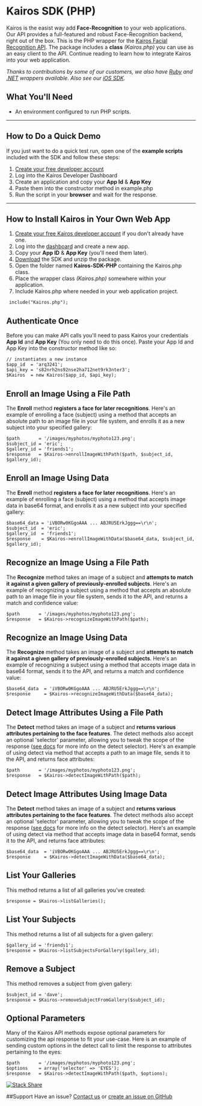 Kairos SDK (PHP)
==============

Kairos is the easist way add **Face-Recognition** to your web applications. Our API provides a full-featured and robust Face-Recognition backend, right out of the box. This is the PHP wrapper for the [Kairos Facial Recognition API](https://www.kairos.com). The package includes a **class** _(Kairos.php)_ you can use as an easy client to the API. Continue reading to learn how to integrate Kairos into your web application.

_Thanks to contributions by some of our customers, we also have [Ruby](https://github.com/kany/kairos-api) and [.NET](https://github.com/humbywan/Kairos.Net) wrappers available. Also see our [iOS SDK](https://github.com/kairosinc/Kairos-SDK-iOS)._

## What You'll Need
* An environment configured to run PHP scripts.



---



## How to Do a Quick Demo
If you just want to do a quick test run, open one of the **example scripts** included with the SDK and follow these steps:

1. [Create your free developer account](https://www.kairos.com/signup)
2. Log into the Kairos Developer Dashboard
3. Create an application and copy your **App Id** & **App Key**
3. Paste them into the constructor method in example.php 
4. Run the script in your **browser** and wait for the response.



---


## How to Install Kairos in Your Own Web App

1. [Create your free Kairos developer account](https://www.kairos.com/signup) if you don't already have one.
2. Log into the [dashboard](https://www.kairos.com/login) and create a new app.
3. Copy your **App ID** & **App Key** (you'll need them later).
4. [Download](https://github.com/kairosinc/Kairos-SDK-PHP) the SDK and unzip the package.
5. Open the folder named **Kairos-SDK-PHP** containing the Kairos.php class.
6. Place the wrapper class _(Kairos.php)_ somewhere within your application.
7. Include Kairos.php where needed in your web application project.


```
 include("Kairos.php");
```

## Authenticate Once

Before you can make API calls you'll need to pass Kairos your credentials **App Id** and **App Key** (You only need to do this once). Paste your App Id and App Key into the constructor method like so:

```
// instantiates a new instance
$app_id  = 'arq3241';
$api_key = 's82nrh2ns92nse2ha712net9rk3nter3';
$Kairos  = new Kairos($app_id, $api_key);
```



## Enroll an Image Using a File Path

The **Enroll** method **registers a face for later recognitions**. Here's an example of enrolling a face (subject) using a method that accepts an absolute path to an image file in your file system, and enrolls it as a new subject into your specified gallery:    

```
$path       = '/images/myphotos/myphoto123.png';
$subject_id = 'eric';
$gallery_id = 'friends1';
$response   = $Kairos->enrollImageWithPath($path, $subject_id, $gallery_id);
```



## Enroll an Image Using Data

The **Enroll** method **registers a face for later recognitions**. Here's an example of enrolling a face (subject) using a method that accepts image data in base64 format, and enrolls it as a new subject into your specified gallery:    

```
$base64_data = 'iVBORw0KGgoAAA ... ABJRU5ErkJggg==\r\n';
$subject_id  = 'eric';
$gallery_id  = 'friends1';
$response    = $Kairos->enrollImageWithData($base64_data, $subject_id, $gallery_id);
```



## Recognize an Image Using a File Path

The **Recognize** method takes an image of a subject and **attempts to match it against a given gallery of previously-enrolled subjects**. Here's an example of recognizing a subject using a method that accepts an absolute path to an image file in your file system, sends it to the API, and returns a match and confidence value:    

```
$path       = '/images/myphotos/myphoto123.png';
$response   = $Kairos->recognizeImageWithPath($path);
```



## Recognize an Image Using Data

The **Recognize** method takes an image of a subject and **attempts to match it against a given gallery of previously-enrolled subjects**. Here's an example of recognizing a subject using a method that accepts image data in base64 format, sends it to the API, and returns a match and confidence value:    

```
$base64_data  = 'iVBORw0KGgoAAA ... ABJRU5ErkJggg==\r\n';
$response     = $Kairos->recognizeImageWithData($base64_data);
```


    
    
## Detect Image Attributes Using a File Path

The **Detect** method takes an image of a subject and **returns various attributes pertaining to the face features**. The detect methods also accept an optional 'selector' parameter, allowing you to tweak the scope of the response ([see docs](https://www.kairos.com/docs) for more info on the detect selector). Here's an example of using detect via method that accepts a path to an image file, sends it to the API, and returns face attributes:    

```
$path       = '/images/myphotos/myphoto123.png';
$response   = $Kairos->detectImageWithPath($path);
```

    
## Detect Image Attributes Using Image Data

The **Detect** method takes an image of a subject and **returns various attributes pertaining to the face features**. The detect methods also accept an optional 'selector' parameter, allowing you to tweak the scope of the response ([see docs](https://www.kairos.com/docs) for more info on the detect selector). Here's an example of using detect via method that accepts image data in base64 format, sends it to the API, and returns face attributes:    

```
$base64_data  = 'iVBORw0KGgoAAA ... ABJRU5ErkJggg==\r\n';
$response     = $Kairos->detectImageWithData($base64_data);
```


    
## List Your Galleries

This method returns a list of all galleries you've created:

```
$response = $Kairos->listGalleries();
```

## List Your Subjects

This method returns a list of all subjects for a given gallery:

```
$gallery_id = 'friends1';
$response = $Kairos->listSubjectsForGallery($gallery_id);
```

## Remove a Subject

This method removes a subject from given gallery:

```
$subject_id = 'dave';
$response = $Kairos->removeSubjectFromGallery($subject_id);
```

    
    
## Optional Parameters

Many of the Kairos API methods expose optional parameters for customizing the api response to fit your use-case. Here is an example of sending custom options in the detect call to limit the response to attributes pertaining to the eyes:

```
$path       = '/images/myphotos/myphoto123.png';
$options    = array('selector' => 'EYES');
$response   = $Kairos->detectImageWithPath($path, $options);
```


[![Stack Share](http://img.shields.io/badge/tech-stack-0690fa.svg?style=flat)](http://stackshare.io/kairos-api/kairos-facial-recognition-api)

##Support 
Have an issue? [Contact us](mailto:api@kairos.com) or [create an issue on GitHub](https://github.com/kairosinc/Kairos-SDK-PHP)
